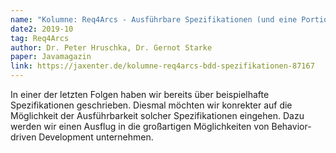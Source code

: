 ```yaml
---
name: "Kolumne: Req4Arcs - Ausführbare Spezifikationen (und eine Portion BDD)"
date2: 2019-10
tag: Req4Arcs
author: Dr. Peter Hruschka, Dr. Gernot Starke
paper: Javamagazin
link: https://jaxenter.de/kolumne-req4arcs-bdd-spezifikationen-87167
---
```

In einer der letzten Folgen haben wir bereits über beispielhafte
Spezifikationen geschrieben. Diesmal möchten wir konrekter auf die Möglichkeit der Ausführbarkeit solcher Spezifikationen eingehen. 
Dazu werden wir einen Ausflug in die großartigen Möglichkeiten von Behavior-driven Development unternehmen.